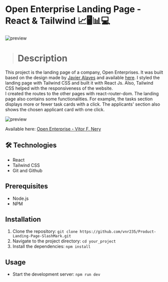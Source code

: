 # Open Enterprise Landing Page - React & Tailwind 📈🖥️📊💻

![preview](./.github/preview.gif)

> # Description 

This project is the landing page of a company, Open Enterprises. It was built based on the design made by [Javier Alaves](https://www.figma.com/@javi) and available [here](https://www.figma.com/community/file/839442424194047238).
I styled the landing page with Tailwind CSS and built it with React Js. Also, Tailwind CSS helped with the responsiveness of the website.   
I created the routes to the other pages with react-router-dom. The landing page also contains some functionalities. For example, the tasks section displays more or fewer task cards with a click. The applicants' section also shows the chosen applicant card with one click.

![preview](./.github/preview2.gif)

Available here: [Open Enterprise - Vítor F. Nery](https://open-enterprise-vitorfnery.netlify.app/)

## 🛠️ Technologies 

- React 
- Tailwind CSS
- Git and Github

## Prerequisites

- Node.js
- NPM

## Installation

1. Clone the repository: `git clone https://github.com/vnr235/Product-Landing-Page-SlashMark.git`
2. Navigate to the project directory: `cd your_project`
3. Install the dependencies: `npm install`

## Usage

- Start the development server: `npm run dev`
